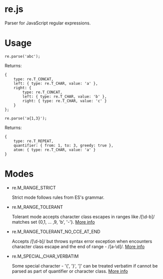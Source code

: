 re.js
=====

Parser for JavaScript regular expressions.

Usage
=====

<code>re.parse('abc');</code>

Returns:

    {
        type: re.T_CONCAT,
        left: { type: re.T_CHAR, value: 'a' },
        right: {
            type: re.T_CONCAT,
            left: { type: re.T_CHAR, value: 'b' },
            right: { type: re.T_CHAR, value: 'c' }
        }
    };

<code>re.parse('a{1,3}');</code>

Returns:

    {
        type: re.T_REPEAT,
        quantifier: { from: 1, to: 3, greedy: true },
        atom: { type: re.T_CHAR, value: 'a' }
    }


Modes
===========

* re.M\_RANGE\_STRICT

  Strict mode follows rules from ES's grammar.

* re.M\_RANGE\_TOLERANT

  Tolerant mode accepts character class escapes in ranges like /[\d-b]/ matches set {0,1, ... ,9, 'b', '-'}. [More info](http://referenceerror.com/class-ranges-with-character-class-escape/)

* re.M\_RANGE\_TOLERANT\_NO\_CCE\_AT\_END

  Accepts /[\d-b]/ but throws syntax error exception when encounters character class escape and the end of range - /[a-\d]/. [More info](http://referenceerror.com/class-ranges-with-character-class-escape/)

* re.M\_SPECIAL\_CHAR\_VERBATIM

  Some special character - '{', '}', ']' can be treated verbatim if cannot be parsed as part of quantifier or character class. [More info](http://referenceerror.com/special-characters-treated-verbatim-in-regexp/)
